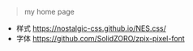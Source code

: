 > my home page

* 样式 https://nostalgic-css.github.io/NES.css/
* 字体 https://github.com/SolidZORO/zpix-pixel-font